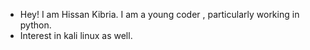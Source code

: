 - Hey! I am Hissan Kibria. I am a young coder , particularly working in python.
- Interest in kali linux as well.
<!---
Hissan-kibria/Hissan-kibria is a ✨ special ✨ repository because its `README.md` (this file) appears on your GitHub profile.
You can click the Preview link to take a look at your changes.
--->
